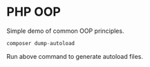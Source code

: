 # PHP OOP

Simple demo of common OOP principles.

```php
composer dump-autoload
```

Run above command to generate autoload files.